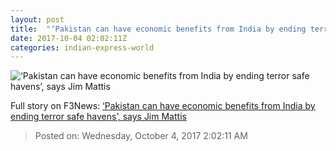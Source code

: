 ```yaml
---
layout: post
title:  "‘Pakistan can have economic benefits from India by ending terror safe havens’, says Jim Mattis"
date: 2017-10-04 02:02:11Z
categories: indian-express-world
---
```


![‘Pakistan can have economic benefits from India by ending terror safe havens’, says Jim Mattis](http://images.indianexpress.com/2017/09/jim-mattis-759.jpg?w=759)




Full story on F3News: [‘Pakistan can have economic benefits from India by ending terror safe havens’, says Jim Mattis](http://www.f3nws.com/n/4fhYyD)

> Posted on: Wednesday, October 4, 2017 2:02:11 AM
